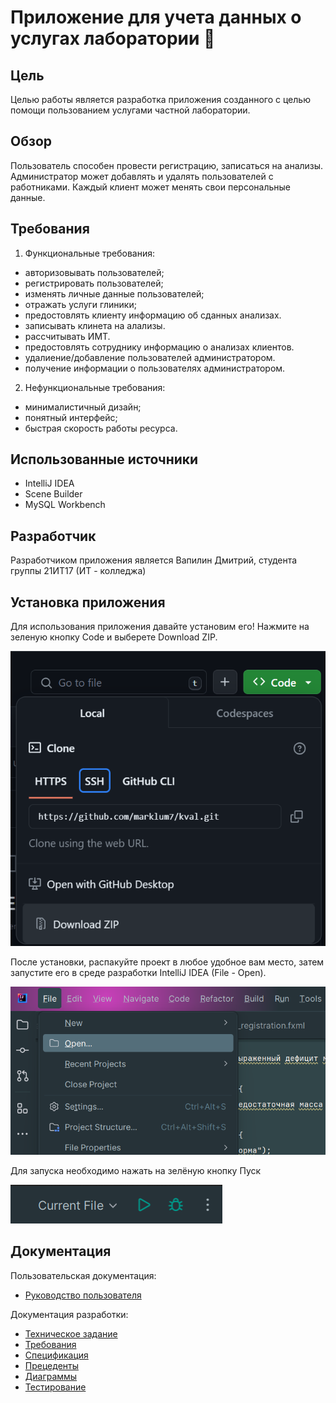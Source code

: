 # Приложение для учета данных о услугах лаборатории :syringe:

## Цель 

Целью работы является разработка приложения созданного с целью помощи пользованием услугами частной лаборатории. 

## Обзор 

Пользователь способен провести регистрацию, записаться на анализы. Администратор может добавлять и удалять пользователей с работниками. Каждый клиент может менять свои персональные данные.

## Требования

1. Функциональные требования:
- авторизовывать пользователей;
- регистрировать пользователей;
- изменять личные данные пользователей;
- отражать услуги глиники;
- предостовлять клиенту информацию об сданных анализах.
- записывать клинета на алализы.
- рассчитывать ИМТ.
- предостовлять сотруднику информацию о анализах клиентов.
- удалиение/добавление пользователей администратором.
- получение информации о пользователях администратором.
2. Нефункциональные требования:
- минималистичный дизайн;
- понятный интерфейс;
- быстрая скорость работы ресурса.

## Использованные источники 

- IntelliJ IDEA
- Scene Builder
- MySQL Workbench

## Разработчик

Разработчиком приложения является Вапилин Дмитрий, студента группы 21ИТ17 (ИТ - колледжа) 

## Установка приложения 

Для использования приложения давайте установим его! Нажмите на зеленую кнопку Code и выберете Download ZIP.

![1](https://github.com/marklum7/kval/blob/main/foto/303944432-edd8d450-e268-403e-8c21-33c10f8228d5.png)

После установки, распакуйте проект в любое удобное вам место, затем запустите его в среде разработки IntelliJ IDEA (File - Open).

![2](https://github.com/marklum7/kval/blob/main/foto/303944405-93208e71-2627-449a-9d5b-db3b9a1979a8.png)

Для запуска необходимо нажать на зелёную кнопку Пуск

![3](https://github.com/marklum7/kval/blob/main/foto/303944489-04c30a8a-7ac4-479b-9fcd-66366934bd89.png)

## Документация 

Пользовательская документация:

- [Руководство пользователя](https://github.com/marklum7/kval/wiki/5.-%D0%A0%D1%83%D0%BA%D0%BE%D0%B2%D0%BE%D0%B4%D1%81%D1%82%D0%B2%D0%BE-%D0%BF%D0%BE%D0%BB%D1%8C%D0%B7%D0%BE%D0%B2%D0%B0%D1%82%D0%B5%D0%BB%D1%8F)
  
Документация разработки:

- [Техническое задание](https://github.com/marklum7/kval/wiki/1.-%D0%A2%D0%B5%D1%85%D0%BD%D0%B8%D1%87%D0%B5%D1%81%D0%BA%D0%BE%D0%B5-%D0%B7%D0%B0%D0%B4%D0%B0%D0%BD%D0%B8%D0%B5)
- [Требования](https://github.com/marklum7/kval/wiki/2.-%D0%A2%D1%80%D0%B5%D0%B1%D0%BE%D0%B2%D0%B0%D0%BD%D0%B8%D1%8F)
- [Спецификация](https://github.com/marklum7/kval/wiki/3.-%D0%A1%D0%BF%D0%B5%D1%86%D0%B8%D1%84%D0%B8%D0%BA%D0%B0%D1%86%D0%B8%D1%8F)
- [Прецеденты](https://github.com/marklum7/kval/wiki/4.-%D0%9F%D1%80%D0%B5%D1%86%D0%B5%D0%B4%D0%B5%D0%BD%D1%82%D1%8B)
- [Диаграммы](https://github.com/marklum7/kval/wiki/6.-%D0%94%D0%B8%D0%B0%D0%B3%D1%80%D0%B0%D0%BC%D0%BC%D1%8B)
- [Тестирование](https://github.com/marklum7/kval/wiki/7.-%D0%A2%D0%B5%D1%81%D1%82%D0%B8%D1%80%D0%BE%D0%B2%D0%B0%D0%BD%D0%B8%D0%B5)
